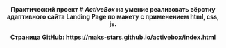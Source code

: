 <center><b> Практический проект # <i>ActiveBox</i> на умение реализовать вёрстку адаптивного сайта Landing Page по макету с применением html, css, js.
<p> </p>
Страница GitHub: https://maks-stars.github.io/activebox/index.html
</center></b>
